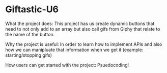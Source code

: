 # Giftastic-U6

What the project does: This project has us create dynamic buttons that need to not only add to an array but also call gifs from Giphy that relate to the name of the button. 

Why the project is useful: In order to learn how to implement APIs and also how we can manipluate that information when we get it (example: starting/stopping gifs)

How users can get started with the project: Psuedocoding!